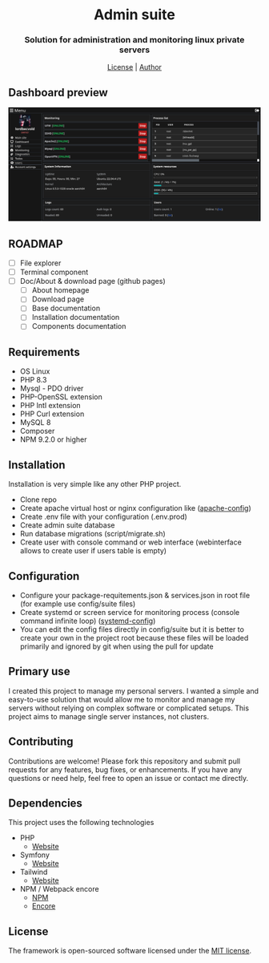 # <h1 align="center">Admin suite</h1>
### <p align="center">Solution for administration and monitoring linux private servers</p>
<p align="center">
    <a href="https://github.com/lordbecvold/admin-suite/blob/main/LICENSE" target="_blank">License</a> |
    <a href="https://becvar.xyz" target="_blank">Author</a>
</p>

## Dashboard preview
![Dashboard](.github/assets/preview.png)

## ROADMAP
- [ ] File explorer
- [ ] Terminal component
- [ ] Doc/About & download page (github pages)
    - [ ] About homepage
    - [ ] Download page
    - [ ] Base documentation
    - [ ] Installation documentation
    - [ ] Components documentation

## Requirements
* OS Linux
* PHP 8.3
* Mysql - PDO driver
* PHP-OpenSSL extension
* PHP Intl extension
* PHP Curl extension
* MySQL 8
* Composer
* NPM 9.2.0 or higher

## Installation
Installation is very simple like any other PHP project.
* Clone repo
* Create apache virtual host or nginx configuration like ([apache-config](https://github.com/lordbecvold/admin-suite/blob/main/_docker/configs/apache-site.conf))
* Create .env file with your configuration (.env.prod)
* Create admin suite database
* Run database migrations (script/migrate.sh)
* Create user with console command or web interface (webinterface allows to create user if users table is empty)

## Configuration
* Configure your package-requitements.json & services.json in root file (for example use config/suite files)
* Create systemd or screen service for monitoring process (console command infinite loop) ([systemd-config](https://github.com/lordbecvold/admin-suite/blob/main/_docker/configs/systemd.service))
* You can edit the config files directly in config/suite but it is better to create your own in the project root because these files will be loaded primarily and ignored by git when using the pull for update

## Primary use
I created this project to manage my personal servers. I wanted a simple and easy-to-use solution that would allow me to monitor and manage my servers without relying on complex software or complicated setups. This project aims to manage single server instances, not clusters.

## Contributing
Contributions are welcome! Please fork this repository and submit pull requests for any features, bug fixes, or enhancements. If you have any questions or need help, feel free to open an issue or contact me directly.

## Dependencies
This project uses the following technologies
* PHP
    * [Website](https://php.net)
* Symfony
    * [Website](https://symfony.com)
* Tailwind
    * [Website](https://tailwindcss.com)
* NPM / Webpack encore
    * [NPM](https://docs.npmjs.com)
    * [Encore](https://symfony.com/doc/current/frontend/encore/index.html)

## License
The framework is open-sourced software licensed under the [MIT license](https://github.com/lordbecvold/admin-suite/blob/main/LICENSE).
